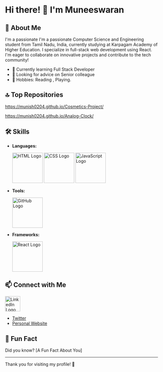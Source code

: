 # Hi there! 👋 I'm Muneeswaran

## 🌟 About Me
I'm a passionate I'm a passionate Computer Science and Engineering student from Tamil Nadu, India, 
currently studying at Karpagam Academy of Higher Education. 
I specialize in full-stack web development using React. 
I'm eager to collaborate on innovative projects and contribute to the tech community!

- 🌱 Currently learning Full Stack Developer
- 🤔 Looking for advice on Senior colleague
- 🎨 Hobbies: Reading , Playing.

## 🔝 Top Repositories

https://munish0204.github.io/Cosmetics-Project/

https://munish0204.github.io/Analog-Clock/


## 🛠️ Skills
- **Languages:**
  
  <img src="https://upload.wikimedia.org/wikipedia/commons/thumb/6/61/HTML5_logo_and_wordmark.svg/1200px-HTML5_logo_and_wordmark.svg.png" alt="HTML Logo" width="100">
  
  <img src="https://upload.wikimedia.org/wikipedia/commons/thumb/d/d5/CSS3_logo_and_wordmark.svg/1200px-CSS3_logo_and_wordmark.svg.png" alt="CSS Logo" width="100">
  
  <img src="https://upload.wikimedia.org/wikipedia/commons/thumb/6/6a/JavaScript-logo.png/1024px-JavaScript-logo.png" alt="JavaScript Logo" width="100">


- **Tools:**

  <img src="https://github.githubassets.com/images/modules/logos_page/GitHub-Mark.png" alt="GitHub Logo" width="100" >

- **Frameworks:**

  <img src="https://upload.wikimedia.org/wikipedia/commons/a/a7/React-icon.svg" alt="React Logo" width="100" >



## 📫 Connect with Me

   <a href="https://www.linkedin.com/in/munees-waran-9990ba2b4" target="_blank">
  <img src="https://cdn-icons-png.flaticon.com/512/174/174857.png" alt="LinkedIn Logo" width="50" height="50">
</a>

   - [Twitter](link-to-your-twitter-profile)
   - [Personal Website](link-to-your-website)



   

## 🌟 Fun Fact
Did you know? [A Fun Fact About You]

---

Thank you for visiting my profile! 🚀
